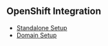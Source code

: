## OpenShift Integration

* [Standalone Setup](openshift-standalone.md)
* [Domain Setup](openshift-domain.md)
